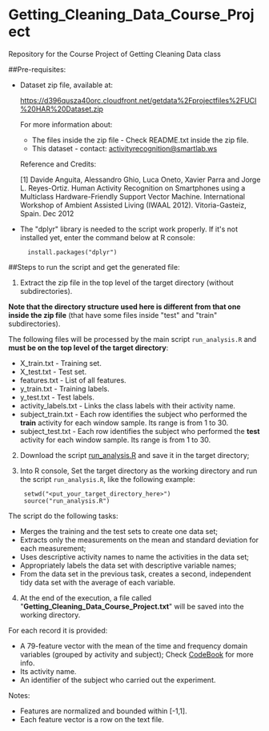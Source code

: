 # Getting_Cleaning_Data_Course_Project
Repository for the Course Project of Getting Cleaning Data class

##Pre-requisites:

* Dataset zip file, available at:

  <https://d396qusza40orc.cloudfront.net/getdata%2Fprojectfiles%2FUCI%20HAR%20Dataset.zip>

  For more information about:
  
  * The files inside the zip file - Check README.txt inside the zip file.
  * This dataset - contact: activityrecognition@smartlab.ws

  Reference and Credits:

  [1] Davide Anguita, Alessandro Ghio, Luca Oneto, Xavier Parra and Jorge L. Reyes-Ortiz. Human Activity Recognition on Smartphones using a Multiclass Hardware-Friendly Support Vector Machine. International Workshop of Ambient Assisted Living (IWAAL 2012). Vitoria-Gasteiz, Spain. Dec 2012

* The "dplyr" library is needed to the script work properly. If it's not installed yet, enter the command below at R console:

        install.packages("dplyr")

##Steps to run the script and get the generated file:

1. Extract the zip file in the top level of the target directory (without subdirectories).

 **Note that the directory structure used here is different from that one inside the zip file** (that have some files inside "test" and "train" subdirectories).
 
 The following files will be processed by the main script `run_analysis.R` and **must be on the top level of the target directory**:
 
 * X_train.txt - Training set.
 * X_test.txt - Test set.
 * features.txt - List of all features.
 * y_train.txt - Training labels.
 * y_test.txt - Test labels.
 * activity_labels.txt - Links the class labels with their activity name.
 * subject_train.txt - Each row identifies the subject who performed the **train** activity for each window sample. Its range is from 1 to 30.
 * subject_test.txt - Each row identifies the subject who performed the **test** activity for each window sample. Its range is from 1 to 30.

2. Download the script [run_analysis.R](/run_analysis.R) and save it in the target directory;

3. Into R console, Set the target directory as the working directory and run the script `run_analysis.R`, like the following example:

        setwd("<put_your_target_directory_here>")
        source("run_analysis.R")

 The script do the following tasks:

 * Merges the training and the test sets to create one data set;
 * Extracts only the measurements on the mean and standard deviation for each measurement;
 * Uses descriptive activity names to name the activities in the data set;
 * Appropriately labels the data set with descriptive variable names;
 * From the data set in the previous task, creates a second, independent tidy data set with the average of each variable.

4. At the end of the execution, a file called "**Getting_Cleaning_Data_Course_Project.txt**" will be saved into the working directory.

For each record it is provided:

* A 79-feature vector with the mean of the time and frequency domain variables (grouped by activity and subject); Check [CodeBook](/CodeBook.md) for more info.
* Its activity name.
* An identifier of the subject who carried out the experiment.

Notes:

* Features are normalized and bounded within [-1,1].
* Each feature vector is a row on the text file.

